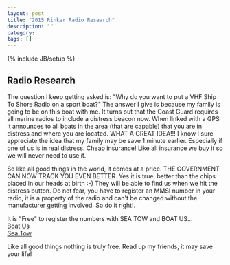 ```yaml
---
layout: post
title: "2015 Rinker Radio Research"
description: ""
category: 
tags: []
---
```

{% include JB/setup %}  


## Radio Research ##

The question I keep getting asked is:  "Why do you want to put a VHF Ship To Shore Radio on a sport boat?"  The answer I give is because my family is going to be on this boat with me.  It turns out that the Coast Guard requires all marine radios to include a distress beacon now.   When linked with a GPS it announces to all boats in the area (that are capable) that you are in distress and where you are located.   WHAT A GREAT IDEA!!!   I know I sure appreciate the idea that my family may be save 1 minute earlier.   Especially if one of us is in real distress.   Cheap insurance!   Like all insurance we buy it so we will never need to use it.

So like all good things in the world, it comes at a price.  THE GOVERNMENT CAN NOW TRACK YOU EVEN BETTER.  Yes it is true, better than the chips placed in our heads at birth :-)  They will be able to find us when we hit the distress button.  Do not fear, you have to register an MMSI number in your radio, it is a property of the radio and can't be changed without the manufacturer getting involved. So do it right!.
 
It is "Free" to register the numbers with SEA TOW and BOAT US...  
[Boat Us](https://www.boatus.com/mmsi/)  
[Sea Tow](https://www.seatow.com/tools-and-education/mmsi)  

  
  Like all good things nothing is truly free. Read up my friends, it may save your life!